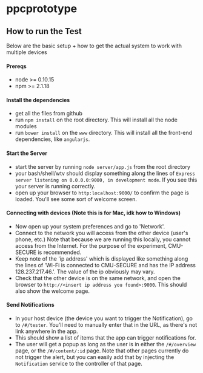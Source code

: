 # ppcprototype


## How to run the Test

Below are the basic setup + how to get the actual system to work with multiple devices

#### Prereqs
- node >= 0.10.15
- npm >= 2.1.18

#### Install the dependencies
- get all the files from github
- run `npm install` on the root directory. This will install all the node modules
- run `bower install` on the `www` directory. This will install all the front-end dependencies, like `angularjs`.

#### Start the Server
- start the server by running `node server/app.js` from the root directory
- your bash/shell/wtv should display something along the lines of `Express server listening on 0.0.0.0:9000, in development mode`. If you see this your server is running correctly.
- open up your browser to `http:localhost:9000/` to confirm the page is loaded. You'll see some sort of welcome screen.

#### Connecting with devices (Note this is for Mac, idk how to Windows)
- Now open up your system preferences and go to 'Network'.
- Connect to the network you will access from the other device (user's phone, etc.) Note that because we are running this locally, you cannot access from the Internet. For the purpose of the experiment, CMU-SECURE is recommended.
- Keep note of the 'ip address' which is displayed like something along the lines of 'Wi-Fi is connected to CMU-SECURE and has the IP address 128.237.217.46.'. The value of the ip obviously may vary.
- Check that the other device is on the same network, and open the browser to `http://<insert ip address you found>:9000`. This should also show the welcome page.

#### Send Notifications
- In your host device (the device you want to trigger the Notification), go to `/#/tester`. You'll need to manually enter that in the URL, as there's not link anywhere in the app.
- This should show a list of items that the app can trigger notifications for.
- The user will get a popup as long as the user is in either the `/#/overview` page, or the `/#/content/:id` page. Note that other pages currently do not trigger the alert, but you can easily add that by injecting the `Notification` service to the controller of that page.






